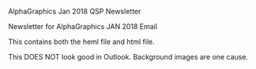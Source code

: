 AlphaGraphics Jan 2018 QSP Newsletter

Newsletter for AlphaGraphics JAN 2018 Email

This contains both the heml file and html file.

This DOES NOT look good in Outlook. Background images are one cause.
